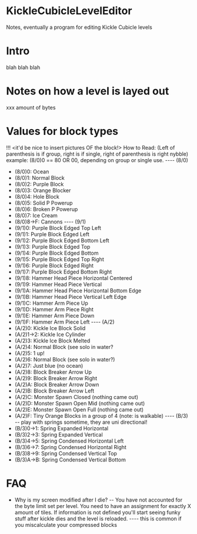 # KickleCubicleLevelEditor
Notes, eventually a program for editing Kickle Cubicle levels

# Intro
blah blah blah

# Notes on how a level is layed out
 xxx amount of bytes
 
# Values for block types
!!! <it'd be nice to insert pictures OF the block!>
How to Read: (Left of parenthesis is if group, right is if single, right of parenthesis is right nybble)
example: (8/0)0 == 80 OR 00, depending on group or single use.
---- (8/0)
- (8/0)0: Ocean
- (8/0)1: Normal Block 
- (8/0)2: Purple Block
- (8/0)3: Orange Blocker
- (8/0)4: Hole Block
- (8/0)5: Solid P Powerup
- (8/0)6: Broken P Powerup
- (8/0)7: Ice Cream
- (8/0)8->F: Cannons
---- (9/1)
- (9/1)0: Purple Block Edged Top Left
- (9/1)1: Purple Block Edged Left
- (9/1)2: Purple Block Edged Bottom Left
- (9/1)3: Purple Block Edged Top
- (9/1)4: Purple Block Edged Bottom
- (9/1)5: Purple Block Edged Top Right
- (9/1)6: Purple Block Edged Right
- (9/1)7: Purple Block Edged Bottom Right
- (9/1)8: Hammer Head Piece Horizontal Centered
- (9/1)9: Hammer Head Piece Vertical
- (9/1)A: Hammer Head Piece Horizontal Bottom Edge
- (9/1)B: Hammer Head Piece Vertical Left Edge
- (9/1)C: Hammer Arm Piece Up
- (9/1)D: Hammer Arm Piece Right
- (9/1)E: Hammer Arm Piece Down
- (9/1)F: Hammer Arm Piece Left
---- (A/2)
- (A/2)0: Kickle Ice Block Solid
- (A/2)1->2: Kickle Ice Cylinder
- (A/2)3: Kickle Ice Block Melted
- (A/2)4: Normal Block (see solo in water?
- (A/2)5: 1 up!
- (A/2)6: Normal Block (see solo in water?)
- (A/2)7: Just blue (no ocean)
- (A/2)8: Block Breaker Arrow Up
- (A/2)9: Block Breaker Arrow Right
- (A/2)A: Block Breaker Arrow Down
- (A/2)B: Block Breaker Arrow Left
- (A/2)C: Monster Spawn Closed (nothing came out)
- (A/2)D: Monster Spawn Open Mid (nothing came out)
- (A/2)E: Monster Spawn Open Full (nothing came out)
- (A/2)F: Tiny Orange Blocks in a group of 4 (note: is walkable)
---- (B/3) -- play with springs sometime, they are uni directional!
- (B/3)0->1: Spring Expanded Horizontal
- (B/3)2->3: Spring Expanded Vertical
- (B/3)4->5: Spring Condensed Horizontal Left
- (B/3)6->7: Spring Condensed Horizontal Right
- (B/3)8->9: Spring Condensed Vertical Top
- (B/3)A->B: Spring Condensed Vertical Bottom
# FAQ
 - Why is my screen modified after I die?
 -- You have not accounted for the byte limit set per level. You need to have an assignment for exactly X amount of tiles. If information is not defined you'll start seeing funky stuff after kickle dies and the level is reloaded.
 ---- this is common if you miscalculate your compressed blocks
